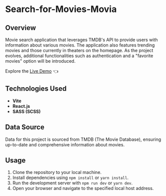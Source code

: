 # Search-for-Movies-Movia

## Overview

Movie search application that leverages TMDB's API to provide users with information about various movies. The application also features trending movies and those currently in theaters on the homepage. As the project evolves, additional functionalities such as authentication and a "favorite movies" option will be introduced.

Explore the [Live Demo](https://larsyy16.github.io/search-for-movies-movia/) 👈

## Technologies Used

- **Vite**
- **React.js**
- **SASS (SCSS)**

## Data Source

Data for this project is sourced from TMDB (The Movie Database), ensuring up-to-date and comprehensive information about movies.

## Usage

1. Clone the repository to your local machine.
2. Install dependencies using `npm install` or `yarn install`.
3. Run the development server with `npm run dev` or `yarn dev`.
4. Open your browser and navigate to the specified local host address.
